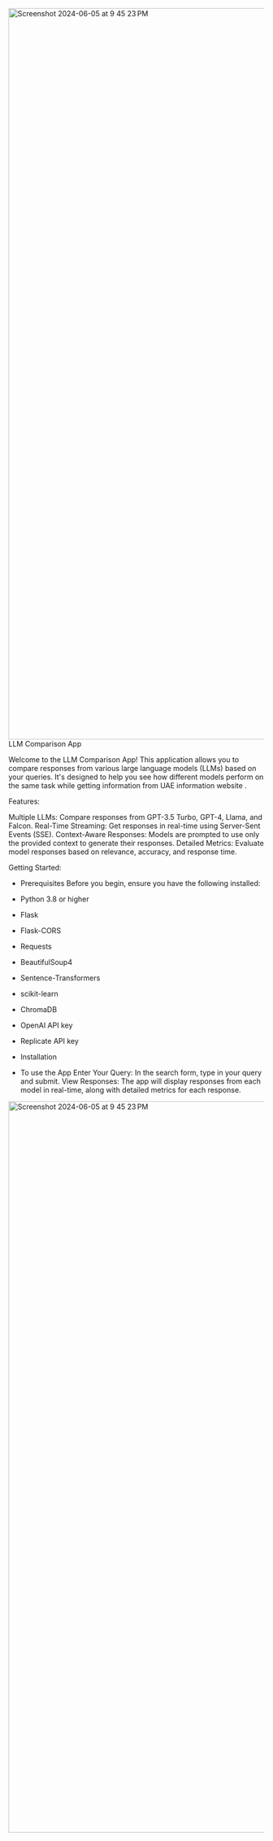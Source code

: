 <img width="1437" alt="Screenshot 2024-06-05 at 9 45 23 PM" src="https://github.com/Fayy0/LLM.app/assets/113535786/3542dc77-1947-4ac0-979a-70953125f60b">LLM Comparison App

Welcome to the LLM Comparison App!
This application allows you to compare responses from various large language models (LLMs) based on your queries. It's designed to help you see how different models perform on the same task while getting information from UAE information website .

Features:

 Multiple LLMs: Compare responses from GPT-3.5 Turbo, GPT-4, Llama, and Falcon.
 Real-Time Streaming: Get responses in real-time using Server-Sent Events (SSE).
 Context-Aware Responses: Models are prompted to use only the provided context to generate their responses.
 Detailed Metrics: Evaluate model responses based on relevance, accuracy, and response time.
 
Getting Started:
- Prerequisites
Before you begin, ensure you have the following installed:

- Python 3.8 or higher
- Flask
- Flask-CORS
- Requests
- BeautifulSoup4
- Sentence-Transformers
- scikit-learn
- ChromaDB
- OpenAI API key
- Replicate API key
- Installation


- To use the App
Enter Your Query: In the search form, type in your query and submit.
View Responses: The app will display responses from each model in real-time, along with detailed metrics for each response.
<img width="1437" alt="Screenshot 2024-06-05 at 9 45 23 PM" src="https://github.com/Fayy0/LLM.app/assets/113535786/b5479901-3521-4a1b-9945-f9e665f1f3fa">
